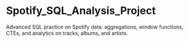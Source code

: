 # Spotify_SQL_Analysis_Project
Advanced SQL practice on Spotify data: aggregations, window functions, CTEs, and analytics on tracks, albums, and artists.
